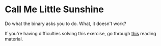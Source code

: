 # Call Me Little Sunshine

Do what the binary asks you to do.
What, it doesn't work?

If you're having difficulties solving this exercise, go through [this](../../../reading/reading-assembly.md#objdump) reading material.
